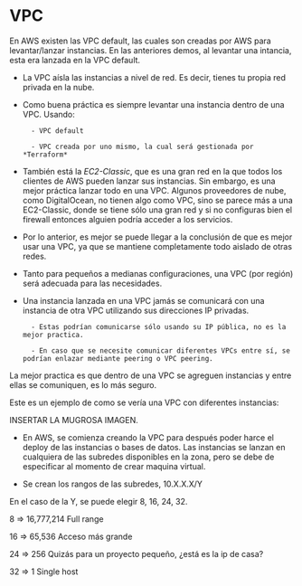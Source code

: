 #                   VPC

En AWS existen las VPC default, las cuales son creadas por AWS para levantar/lanzar instancias. En las anteriores demos, al levantar una intancia, esta era lanzada en la VPC default.

- La VPC aísla las instancias a nivel de red. Es decir, tienes tu propia red privada en la nube.

- Como buena práctica es siempre levantar una instancia dentro de una VPC. Usando:

        - VPC default

        - VPC creada por uno mismo, la cual será gestionada por *Terraform*

- También está la *EC2-Classic*, que es una gran red en la que todos los clientes de AWS pueden lanzar sus instancias. Sin embargo, es una mejor práctica lanzar todo en una VPC.
Algunos proveedores de nube, como DigitalOcean, no tienen algo como VPC, sino se parece más a una EC2-Classic, donde se tiene sólo una gran red y si no configuras bien el firewall entonces alguien podría acceder a los servicios.

- Por lo anterior, es mejor se puede llegar a la conclusión de que es mejor usar una VPC, ya que se mantiene completamente todo aislado de otras redes.

- Tanto para pequeños a medianas configuraciones, una VPC (por región) será adecuada para las necesidades. 

- Una instancia lanzada en una VPC jamás se comunicará con una instancia de otra VPC utilizando sus direcciones IP privadas. 

        - Estas podrían comunicarse sólo usando su IP pública, no es la mejor practica.

        - En caso que se necesite comunicar diferentes VPCs entre sí, se podrían enlazar mediante peering o VPC peering.

La mejor practica es que dentro de una VPC se agreguen instancias y entre ellas se comuniquen, es lo más seguro.

Este es un ejemplo de como se vería una VPC con diferentes instancias:

INSERTAR LA MUGROSA IMAGEN.

- En AWS, se comienza creando la VPC para después poder harce el deploy de las instancias o bases de datos. Las instancias se lanzan en cualquiera de las subredes disponibles en la zona, pero se debe de especificar al momento de crear maquina virtual.

- Se crean los rangos de las subredes, 10.X.X.X/Y

En el caso de la Y, se puede elegir 8, 16, 24, 32.

 8  => 16,777,214   Full range

 16 => 65,536       Acceso más grande 
 
 24 => 256          Quizás para un proyecto pequeño, ¿está es la ip de casa?
 
 32 => 1            Single host

